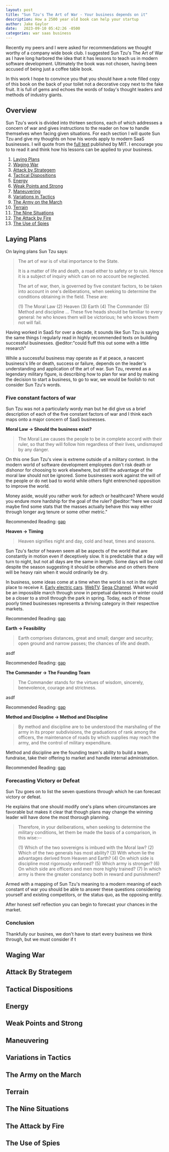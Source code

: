```yaml
---
layout: post
title: "Sun Tzu's The Art of War - Your business depends on it"
description: How a 2500 year old book can help your startup
author: Jake Gaylor
date:   2023-09-10 05:42:26 -0500
categories: war saas business
---
```


Recently my peers and I were asked for recommendations we thought worthy of a company wide book club. I suggested Sun Tzu's The Art of War as I have long harbored the idea that it has lessons to teach us in modern software development. Ultimately the book was not chosen, having been accused of being just a coffee table book.

In this work I hope to convince you that you should have a note filled copy of this book on the back of your toilet not a decorative copy next to the fake fruit. It is full of gems and echoes the words of today's thought leaders and methods of industry giants.

## Overview

Sun Tzu's work is divided into thirteen sections, each of which addresses a concern of war and gives instructions to the reader on how to handle themselves when facing given situations. For each section I will quote Sun Tzu and give my thoughts on how his words apply to modern SaaS businesses. I will quote from the [full text](http://classics.mit.edu/Tzu/artwar.html) published by MIT. I encourage you to to read it and think how his lessons can be applied to your business.

1. [Laying Plans](#laying-plans)
1. [Waging War](#waging-war)
1. [Attack by Strategem](#attack-by-strategem)
1. [Tactical Dispositions](#tactical-dispositions)
1. [Energy](#energy)
1. [Weak Points and Strong](#weak-points-and-strong)
1. [Maneuvering](#maneuvering)
1. [Variations in Tactics](#variations-intactics)
1. [The Army on the March](#the-army-on-the-march)
1. [Terrain](#terrain)
1. [The Nine Situations](#the-nine-situations)
1. [The Attack by Fire](#the-attack-by-fire)
1. [The Use of Spies](#the-use-of-spies)

## Laying Plans

On laying plans Sun Tzu says:

> The art of war is of vital importance to the State.
>
> It is a matter of life and death, a road either to safety or to ruin. Hence it is a subject of inquiry which can on no account be neglected.
>
> The art of war, then, is governed by five constant factors, to be taken into account in one's deliberations, when seeking to determine the conditions obtaining in the field. These are:
>
> (1) The Moral Law
> (2) Heaven
> (3) Earth
> (4) The Commander
> (5) Method and discipline
> ...
> These five heads should be familiar to every general: he who knows them will be victorious; he who knows them not will fail. 

Having worked in SaaS for over a decade, it sounds like Sun Tzu is saying the same things I regularly read in highly recommended texts on building successful businesses. @editor:"could fluff this out some with a little research"

While a successful business may operate as if at peace, a nascent business's life or death, success or failure, depends on the leader's understanding and application of the art of war. Sun Tzu, revered as a legendary military figure, is describing how to plan for war and by making the decision to start a business, to go to war, we would be foolish to not consider Sun Tzu's words.

### Five constant factors of war

Sun Tzu was not a particularly wordy man but he did give us a brief description of each of the five constant factors of war and I think each maps onto a major concern of SaaS businesses. 

**Moral Law -> Should the business exist?**

> The Moral Law causes the people to be in complete accord with their ruler, so that they will follow him regardless of their lives, undismayed by any danger.

On this one Sun Tzu's view is extreme outside of a military context. In the modern world of software development employees don't risk death or dishonor for choosing to work elsewhere, but still the advantage of the moral law should not be ignored. Some businesses work against the will of the people or do net bad to world while others fight entrenched opposition to improve the world. 

Money aside, would you rather work for adtech or healthcare? Where would you endure more hardship for the goal of the ruler? @editor:"here we could maybe find some stats that the masses actually behave this way either through longer avg tenure or some other metric."

Recommended Reading: [gap](#)

**Heaven -> Timing**

> Heaven signifies night and day, cold and heat, times and seasons.

Sun Tzu's factor of heaven seem all be aspects of the world that are constantly in motion even if deceptively slow. It is predictable that a day will turn to night, but not all days are the same in length. Some days will be cold despite the season suggesting it should be otherwise and on others there will be heavy rain when it would ordinarily be dry.

In business, some ideas come at a time when the world is not in the right place to receive it. [Early electric cars](https://en.wikipedia.org/wiki/History_of_the_electric_vehicle). [WebTV](https://en.wikipedia.org/wiki/MSN_TV). [Sega Channel](https://en.wikipedia.org/wiki/Sega_Channel). What would be an impossible march through snow in perpetual darkness in winter could be a closer to a stroll through the park in spring. Today, each of those poorly timed businesses represents a thriving category in their respective markets. 

Recommended Reading: [gap](#)

**Earth -> Feasibility**

> Earth comprises distances, great and small; danger and security; open ground and narrow passes; the chances of life and death.

asdf

Recommended Reading: [gap](#)

**The Commander -> The Founding Team**

> The Commander stands for the virtues of wisdom, sincerely, benevolence, courage and strictness.

asdf

Recommended Reading: [gap](#)

**Method and Discipline -> Method and Discipline**

> By method and discipline are to be understood the marshaling of the army in its proper subdivisions, the graduations of rank among the officers, the maintenance of roads by which supplies may reach the army, and the control of military expenditure.

Method and discipline are the founding team's ability to build a team, fundraise, take their offering to market and handle internal administration.

Recommended Reading: [gap](#)

### Forecasting Victory or Defeat

Sun Tzu goes on to list the seven questions through which he can forecast victory or defeat.

He explains that one should modify one's plans when circumstances are favorable but makes it clear that though plans may change the winning leader will have done the most thorough planning.

> Therefore, in your deliberations, when seeking to determine the military conditions, let them be made the basis of a comparison, in this wise:-- 
>
> (1) Which of the two sovereigns is imbued with the Moral law?
> (2) Which of the two generals has most ability?
> (3) With whom lie the advantages derived from Heaven and Earth?
> (4) On which side is discipline most rigorously enforced?
> (5) Which army is stronger?
> (6) On which side are officers and men more highly trained?
> (7) In which army is there the greater constancy both in reward and punishment? 

Armed with a mapping of Sun Tzu's meaning to a modern meaning of each constant of war you should be able to answer these questions considering yourself and existing competitors, or the status quo, as the opposing entity.

After honest self reflection you can begin to forecast your chances in the market. 

### Conclusion

Thankfully our busines, we don't have to start every business we think through, but we must consider if t

## Waging War

## Attack By Strategem

## Tactical Dispositions

## Energy

## Weak Points and Strong

## Maneuvering

## Variations in Tactics

## The Army on the March

## Terrain

## The Nine Situations

## The Attack by Fire

## The Use of Spies





